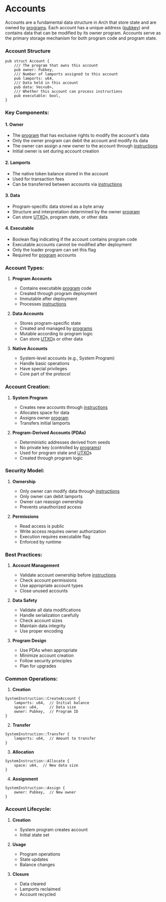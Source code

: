 # Accounts

Accounts are a fundamental data structure in Arch that store state and are owned by [programs]. Each account has a unique address ([pubkey]) and contains data that can be modified by its owner program. Accounts serve as the primary storage mechanism for both program code and program state.

### Account Structure

```rust,ignore
pub struct Account {
    /// The program that owns this account
    pub owner: Pubkey,
    /// Number of lamports assigned to this account
    pub lamports: u64,
    /// Data held in this account
    pub data: Vec<u8>,
    /// Whether this account can process instructions
    pub executable: bool,
}
```

### Key Components:

#### 1. Owner
- The [program] that has exclusive rights to modify the account's data
- Only the owner program can debit the account and modify its data
- The owner can assign a new owner to the account through [instructions]
- Initial owner is set during account creation

#### 2. Lamports
- The native token balance stored in the account
- Used for transaction fees
- Can be transferred between accounts via [instructions]

#### 3. Data
- Program-specific data stored as a byte array
- Structure and interpretation determined by the owner [program]
- Can store [UTXO]s, program state, or other data

#### 4. Executable
- Boolean flag indicating if the account contains program code
- Executable accounts cannot be modified after deployment
- Only the loader program can set this flag
- Required for [program] accounts

### Account Types:

1. **Program Accounts**
   - Contains executable [program] code
   - Created through program deployment
   - Immutable after deployment
   - Processes [instructions]

2. **Data Accounts**
   - Stores program-specific state
   - Created and managed by [programs]
   - Mutable according to program logic
   - Can store [UTXO]s or other data

3. **Native Accounts**
   - System-level accounts (e.g., System Program)
   - Handle basic operations
   - Have special privileges
   - Core part of the protocol

### Account Creation:

1. **System Program**
   - Creates new accounts through [instructions]
   - Allocates space for data
   - Assigns owner [program]
   - Transfers initial lamports

2. **Program-Derived Accounts (PDAs)**
   - Deterministic addresses derived from seeds
   - No private key (controlled by [programs])
   - Used for program state and [UTXO]s
   - Created through program logic

### Security Model:

1. **Ownership**
   - Only owner can modify data through [instructions]
   - Only owner can debit lamports
   - Owner can reassign ownership
   - Prevents unauthorized access

2. **Permissions**
   - Read access is public
   - Write access requires owner authorization
   - Execution requires executable flag
   - Enforced by runtime

### Best Practices:

1. **Account Management**
   - Validate account ownership before [instructions]
   - Check account permissions
   - Use appropriate account types
   - Close unused accounts

2. **Data Safety**
   - Validate all data modifications
   - Handle serialization carefully
   - Check account sizes
   - Maintain data integrity
   - Use proper encoding

3. **Program Design**
   - Use PDAs when appropriate
   - Minimize account creation
   - Follow security principles
   - Plan for upgrades

### Common Operations:

1. **Creation**
```rust,ignore
SystemInstruction::CreateAccount {
    lamports: u64,  // Initial balance
    space: u64,     // Data size
    owner: Pubkey,  // Program ID
}
```

2. **Transfer**
```rust,ignore
SystemInstruction::Transfer {
    lamports: u64,  // Amount to transfer
}
```

3. **Allocation**
```rust,ignore
SystemInstruction::Allocate {
    space: u64,  // New data size
}
```

4. **Assignment**
```rust,ignore
SystemInstruction::Assign {
    owner: Pubkey,  // New owner
}
```

### Account Lifecycle:

1. **Creation**
   - System program creates account
   - Initial state set

2. **Usage**
   - Program operations
   - State updates
   - Balance changes

3. **Closure**
   - Data cleared
   - Lamports reclaimed
   - Account recycled

<!-- Internal -->
[programs]: ./program.md
[program]: ./program.md
[pubkey]: ./pubkey.md
[instructions]: ./instructions-and-messages.md
[UTXO]: ./utxo.md
